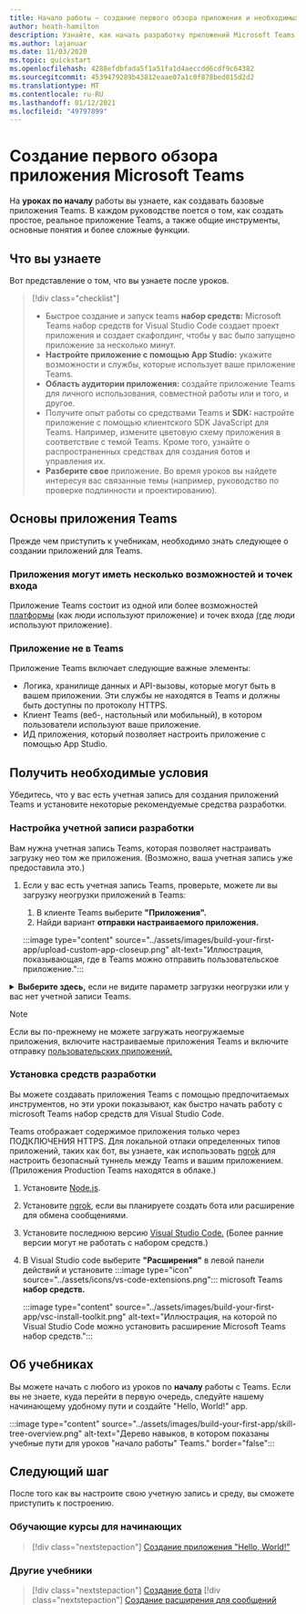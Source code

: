 ```yaml
---
title: Начало работы — создание первого обзора приложения и необходимых условий
author: heath-hamilton
description: Узнайте, как начать разработку приложений Microsoft Teams и настроить среду.
ms.author: lajanuar
ms.date: 11/03/2020
ms.topic: quickstart
ms.openlocfilehash: 4288efdbfada5f1a51fa1d4aeccdd6cdf9c64382
ms.sourcegitcommit: 4539479289b43812eaae07a1c0f878bed815d2d2
ms.translationtype: MT
ms.contentlocale: ru-RU
ms.lasthandoff: 01/12/2021
ms.locfileid: "49797899"
---
```

# <a name="build-your-first-microsoft-teams-app-overview"></a>Создание первого обзора приложения Microsoft Teams

На **уроках по началу** работы вы узнаете, как создавать базовые приложения Teams. В каждом руководстве поется о том, как создать простое, реальное приложение Teams, а также общие инструменты, основные понятия и более сложные функции.

## <a name="what-youll-learn"></a>Что вы узнаете

Вот представление о том, что вы узнаете после уроков.

> [!div class="checklist"]
  >
  > * Быстрое создание и запуск teams **набор средств:** Microsoft Teams набор средств for Visual Studio Code создает проект приложения и создает скафолдинг, чтобы у вас было запущено приложение за несколько минут.
  > * **Настройте приложение с помощью App Studio:** укажите возможности и службы, которые использует ваше приложение Teams.
  > * **Область аудитории приложения:** создайте приложение Teams для личного использования, совместной работы или и того, и другое.
> * Получите опыт работы со средствами Teams и **SDK:** настройте приложение с помощью клиентского SDK JavaScript для Teams. Например, измените цветовую схему приложения в соответствие с темой Teams. Кроме того, узнайте о распространенных средствах для создания ботов и управления их.
  > * **Разберите свое** приложение. Во время уроков вы найдете интересуя вас связанные темы (например, руководство по проверке подлинности и проектированию).

## <a name="teams-app-fundamentals"></a>Основы приложения Teams

Прежде чем приступить к учебникам, необходимо знать следующее о создании приложений для Teams.

### <a name="apps-can-have-multiple-capabilities-and-entry-points"></a>Приложения могут иметь несколько возможностей и точек входа

Приложение Teams состоит из одной или более возможностей [платформы](../concepts/capabilities-overview.md) (как люди используют приложение) и точек входа [(где](../concepts/extensibility-points.md) люди используют приложение).

### <a name="teams-doesnt-host-your-app"></a>Приложение не в Teams

Приложение Teams включает следующие важные элементы:

* Логика, хранилище данных и API-вызовы, которые могут быть в вашем приложении. Эти службы не находятся в Teams и должны быть доступны по протоколу HTTPS.
* Клиент Teams (веб-, настольный или мобильный), в котором пользователи используют ваше приложение.
* ИД приложения, который позволяет настроить приложение с помощью App Studio.

## <a name="get-prerequisites"></a>Получить необходимые условия

Убедитесь, что у вас есть учетная запись для создания приложений Teams и установите некоторые рекомендуемые средства разработки.

### <a name="set-up-your-development-account"></a>Настройка учетной записи разработки

Вам нужна учетная запись Teams, которая позволяет настраивать загрузку нео том же приложения. (Возможно, ваша учетная запись уже предоставила это.)

1. Если у вас есть учетная запись Teams, проверьте, можете ли вы загрузку неогрузки приложений в Teams:
    1. В клиенте Teams выберите **"Приложения".**
    1. Найди вариант **отправки настраиваемого приложения.**

    :::image type="content" source="../assets/images/build-your-first-app/upload-custom-app-closeup.png" alt-text="Иллюстрация, показывающая, где в Teams можно отправить пользовательское приложение.":::

<!-- markdownlint-disable MD033 -->
<details>

<summary><b>Выберите здесь,</b> если не видите параметр загрузки неогрузки или у вас нет учетной записи Teams.</summary>

Вы можете получить бесплатную тестовую учетную запись Teams, которая позволяет загрузку неогрузки приложения, присоединившись к программе для разработчиков Microsoft 365. (Процесс регистрации занимает приблизительно две минуты.)

1. Перейдите в [программу для разработчиков Microsoft 365.](https://developer.microsoft.com/microsoft-365/dev-program)
1. Выберите **"Присоединиться сейчас"** и следуйте инструкциям на экране.
1. When you get to the welcome screen, select **Set up E5 subscription**.
1. Настройка учетной записи администратора. После завершения вы увидите экран, похожий на этот.
:::image type="content" source="../assets/images/build-your-first-app/dev-program-subscription.png" alt-text="Пример того, что вы видите после регистрации в программе для разработчиков Microsoft 365.":::
1. Войдите в Teams с помощью только что настроенной учетной записи администратора.
1. Проверьте, есть ли у вас параметр **отправки настраиваемого** приложения.

</details>

> [!Note]
> Если вы по-прежнему не можете загружать неогружаемые приложения, включите настраиваемые приложения Teams и включите отправку [пользовательских приложений.](https://docs.microsoft.com/microsoftteams/platform/concepts/build-and-test/prepare-your-o365-tenant#enable-custom-teams-apps-and-turn-on-custom-app-uploading)

### <a name="install-your-development-tools"></a>Установка средств разработки

Вы можете создавать приложения Teams с помощью предпочитаемых инструментов, но эти уроки показывают, как быстро начать работу с microsoft Teams набор средств для Visual Studio Code.

Teams отображает содержимое приложения только через ПОДКЛЮЧЕНИЯ HTTPS. Для локальной отлаки определенных типов приложений, таких как бот, вы узнаете, как использовать [ngrok](../concepts/build-and-test/debug.md#locally-hosted) для настроить безопасный туннель между Teams и вашим приложением. (Приложения Production Teams находятся в облаке.)

1. Установите [Node.js](https://nodejs.org/en/).
1. Установите [ngrok,](https://ngrok.com/download) если вы планируете создать бота или расширение для обмена сообщениями.
1. Установите последнюю версию [Visual Studio Code.](https://code.visualstudio.com/download) (Более ранние версии могут не работать с набором средств.)
1. В Visual Studio code выберите **"Расширения"** в левой панели действий и установите :::image type="icon" source="../assets/icons/vs-code-extensions.png"::: microsoft Teams **набор средств.**

    :::image type="content" source="../assets/images/build-your-first-app/vsc-install-toolkit.png" alt-text="Иллюстрация, на которой по Visual Studio Code можно установить расширение Microsoft Teams набор средств.":::

## <a name="about-the-tutorials"></a>Об учебниках

Вы можете начать с любого из уроков по **началу** работы с Teams. Если вы не знаете, куда перейти в первую очередь, следуйте нашему начинающему удобному пути и создайте "Hello, World!" app.

:::image type="content" source="../assets/images/build-your-first-app/skill-tree-overview.png" alt-text="Дерево навыков, в котором показаны учебные пути для уроков &quot;начало работы&quot; Teams." border="false":::

## <a name="next-step"></a>Следующий шаг

После того как вы настроите свою учетную запись и среду, вы сможете приступить к построению.

### <a name="beginner-friendly-tutorial"></a>Обучающие курсы для начинающих

> [!div class="nextstepaction"]
> [Создание приложения "Hello, World!"](../build-your-first-app/build-and-run.md)

### <a name="other-tutorials"></a>Другие учебники

> [!div class="nextstepaction"]
> [Создание бота](../build-your-first-app/build-bot.md)
> [!div class="nextstepaction"]
> [Создание расширения для сообщений](../build-your-first-app/build-messaging-extension.md)
